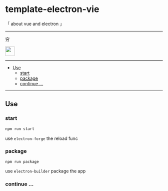 # template-electron-vie

「 about vue and electron 」

---

穷

<a href="https://patreon.com/yobrave">
<img src="https://c5.patreon.com/external/logo/become_a_patron_button@2x.png" height="30">
</a>


---

<!-- START doctoc generated TOC please keep comment here to allow auto update -->
<!-- DON'T EDIT THIS SECTION, INSTEAD RE-RUN doctoc TO UPDATE -->


- [Use](#use)
  - [start](#start)
  - [package](#package)
  - [continue ...](#continue-)

<!-- END doctoc generated TOC please keep comment here to allow auto update -->

---

## Use

### start

``` js
npm run start
```

use `electron-forge` the reload func

### package

```
npm run package
```

use `electron-builder` package the app


### continue ...